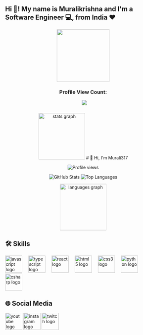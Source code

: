 <h2 align="left">Hi 👋! My name is Muralikrishna and I'm a Software Engineer 💻, from India ❤️</h2>


<div align="center">
  <img height="170" src="https://media3.giphy.com/media/v1.Y2lkPTc5MGI3NjExZmRhMnRrY2QwaGJscWUyMzk3bmY1MDNpdHBiY3N6OHluaXh2dzBkdSZlcD12MV9pbnRlcm5hbF9naWZfYnlfaWQmY3Q9Zw/qgQUggAC3Pfv687qPC/giphy.gif"  />
</div>

###

<div align="center">
  <h3>Profile View Count:</h3>  &nbsp;
  <img src="https://profile-counter.glitch.me/murali317/count.svg?"  />
</div>

###

<div align="center">
  <img src="https://github-readme-stats.vercel.app/api?username=murali317&hide_title=false&hide_rank=false&show_icons=true&include_all_commits=true&count_private=true&disable_animations=false&theme=dracula&locale=en&hide_border=false" height="150" alt="stats graph"  />
  # 👋 Hi, I'm Murali317

![Profile views](https://komarev.com/ghpvc/?username=murali317&color=blue&style=flat-square)

![GitHub Stats](https://github-readme-stats.vercel.app/api?username=murali317&show_icons=true&theme=dracula)
![Top Languages](https://github-readme-stats.vercel.app/api/top-langs/?username=murali317&layout=compact&theme=dracula)

  <img src="https://github-readme-stats.vercel.app/api/top-langs?username=murali317&locale=en&hide_title=false&layout=compact&card_width=320&langs_count=5&theme=dracula&hide_border=false" height="150" alt="languages graph"  />
</div>

###


###

## 🛠️ Skills

<div align="left">
  <img src="https://cdn.jsdelivr.net/gh/devicons/devicon/icons/javascript/javascript-original.svg" height="55" alt="javascript logo"  />
  <img width="12"/>
  <img src="https://cdn.jsdelivr.net/gh/devicons/devicon/icons/git/git-original.svg" height="55" alt="typescript logo"  />
  <img width="12" />
  <img src="https://cdn.jsdelivr.net/gh/devicons/devicon/icons/react/react-original.svg" height="55" alt="react logo"  />
  <img width="12" />
  <img src="https://cdn.jsdelivr.net/gh/devicons/devicon/icons/html5/html5-original.svg" height="55" alt="html5 logo"  />
  <img width="12" />
  <img src="https://cdn.jsdelivr.net/gh/devicons/devicon/icons/css3/css3-original.svg" height="55" alt="css3 logo"  />
  <img width="12" />
  <img src="https://cdn.jsdelivr.net/gh/devicons/devicon/icons/python/python-original.svg" height="55" alt="python logo"  />
  <img width="12" />
  <img src="https://cdn.jsdelivr.net/gh/devicons/devicon/icons/bootstrap/bootstrap-original.svg" height="55" alt="csharp logo"  />
</div>


###

## 🌐 Social Media

<div align="left">
  <a href='https://www.youtube.com/@TheIndianWebbie'><img src="https://media4.giphy.com/media/v1.Y2lkPTc5MGI3NjExdDR0djlwMXhpN2ZzeGszZ3QxNGg2c3VkdXdrdjBldmpjamM0NnpodSZlcD12MV9pbnRlcm5hbF9naWZfYnlfaWQmY3Q9Zw/13Nc3xlO1kGg3S/giphy.gif" height="55" alt="youtube logo"  /></a>
  <a href='https://www.instagram.com/krrish_devarakonda/'><img src="https://media4.giphy.com/media/v1.Y2lkPTc5MGI3NjExbmRnbDB2Zm56Znl4c3VvZHFkbWUxNTRud3prYTA2c3A4Z2RwejhlOSZlcD12MV9pbnRlcm5hbF9naWZfYnlfaWQmY3Q9Zw/3oEjHFnRdGNWCbCOXK/giphy.gif" height="55" alt="instagram logo"  /></a>
  <a href='https://www.linkedin.com/in/murali317/'><img src="https://media3.giphy.com/media/v1.Y2lkPTc5MGI3NjExMzB1cGR0M3pnanNnMHJkNDJsdjk3NHdvc2Ixb2p2aHMxeXpydmViOSZlcD12MV9pbnRlcm5hbF9naWZfYnlfaWQmY3Q9cw/0R7mnx1ZvrBG42PbNV/giphy.gif" height="55" alt="twitch logo"  /></a>
</div>

###

<br clear="both">

###
